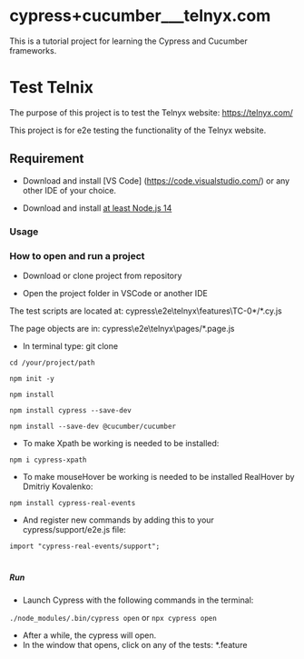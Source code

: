 # cypress+cucumber\_\_\_telnyx.com

This is a tutorial project for learning the Cypress and Cucumber frameworks.

# Test Telnix

The purpose of this project is to test the Telnyx website: https://telnyx.com/

This project is for e2e testing the functionality of the Telnyx website.

## Requirement

- Download and install [VS Code] (https://code.visualstudio.com/) or any other IDE of your choice.

- Download and install [at least Node.js 14](https://nodejs.org/uk/download/)

### Usage

### How to open and run a project

- Download or clone project from repository

- Open the project folder in VSCode or another IDE

The test scripts are located at:
cypress\e2e\telnyx\features\TC-0\*/\*.cy.js

The page objects are in:
cypress\e2e\telnyx\pages/\*.page.js

- In terminal type:
  git clone

`cd /your/project/path`

`npm init -y`

`npm install`

`npm install cypress --save-dev`

`npm install --save-dev @cucumber/cucumber`

- To make Xpath be working is needed to be installed:

`npm i cypress-xpath`

- To make mouseHover be working is needed to be installed RealHover by Dmitriy Kovalenko:

`npm install cypress-real-events`

- And register new commands by adding this to your cypress/support/e2e.js file:

`import "cypress-real-events/support";`

#

##### Run

- Launch Cypress with the following commands in the terminal:

`./node_modules/.bin/cypress open` or `npx cypress open`

- After a while, the cypress will open.
- In the window that opens, click on any of the tests: \*.feature
